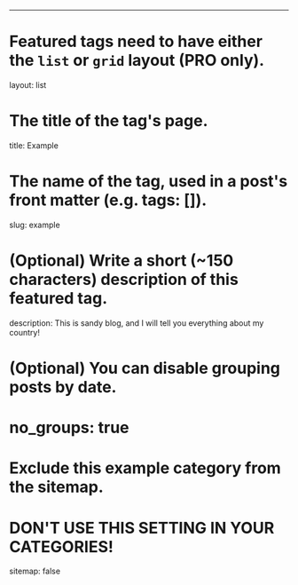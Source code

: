 ---
# Featured tags need to have either the `list` or `grid` layout (PRO only).
layout: list

# The title of the tag's page.
title: Example

# The name of the tag, used in a post's front matter (e.g. tags: [<slug>]).
slug: example

# (Optional) Write a short (~150 characters) description of this featured tag.
description:   This is sandy blog, and I will tell you everything about my country!

# (Optional) You can disable grouping posts by date.
# no_groups: true
# Exclude this example category from the sitemap.
# DON'T USE THIS SETTING IN YOUR CATEGORIES!
sitemap: false
